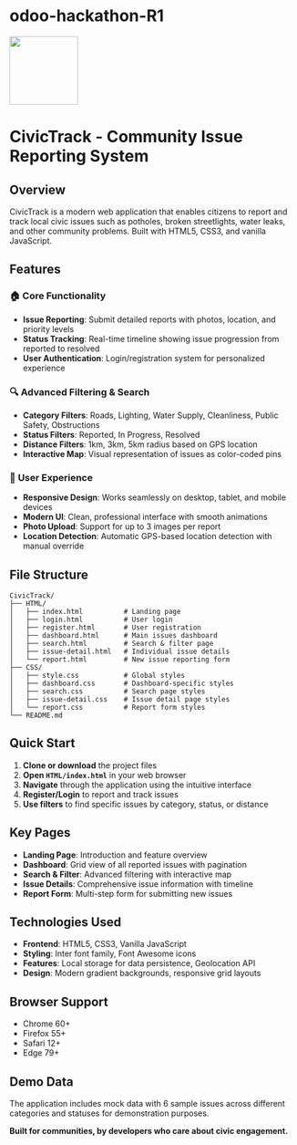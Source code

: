 # odoo-hackathon-R1
<img src="https://r2cdn.perplexity.ai/pplx-full-logo-primary-dark%402x.png" class="logo" width="120"/>

# CivicTrack - Community Issue Reporting System

## Overview

CivicTrack is a modern web application that enables citizens to report and track local civic issues such as potholes, broken streetlights, water leaks, and other community problems. Built with HTML5, CSS3, and vanilla JavaScript.

## Features

### 🏠 **Core Functionality**

- **Issue Reporting**: Submit detailed reports with photos, location, and priority levels
- **Status Tracking**: Real-time timeline showing issue progression from reported to resolved
- **User Authentication**: Login/registration system for personalized experience


### 🔍 **Advanced Filtering \& Search**

- **Category Filters**: Roads, Lighting, Water Supply, Cleanliness, Public Safety, Obstructions
- **Status Filters**: Reported, In Progress, Resolved
- **Distance Filters**: 1km, 3km, 5km radius based on GPS location
- **Interactive Map**: Visual representation of issues as color-coded pins


### 📱 **User Experience**

- **Responsive Design**: Works seamlessly on desktop, tablet, and mobile devices
- **Modern UI**: Clean, professional interface with smooth animations
- **Photo Upload**: Support for up to 3 images per report
- **Location Detection**: Automatic GPS-based location detection with manual override


## File Structure

```
CivicTrack/
├── HTML/
│   ├── index.html          # Landing page
│   ├── login.html          # User login
│   ├── register.html       # User registration  
│   ├── dashboard.html      # Main issues dashboard
│   ├── search.html         # Search & filter page
│   ├── issue-detail.html   # Individual issue details
│   └── report.html         # New issue reporting form
├── CSS/
│   ├── style.css           # Global styles
│   ├── dashboard.css       # Dashboard-specific styles
│   ├── search.css          # Search page styles
│   ├── issue-detail.css    # Issue detail page styles
│   └── report.css          # Report form styles
└── README.md
```


## Quick Start

1. **Clone or download** the project files
2. **Open `HTML/index.html`** in your web browser
3. **Navigate** through the application using the intuitive interface
4. **Register/Login** to report and track issues
5. **Use filters** to find specific issues by category, status, or distance

## Key Pages

- **Landing Page**: Introduction and feature overview
- **Dashboard**: Grid view of all reported issues with pagination
- **Search \& Filter**: Advanced filtering with interactive map
- **Issue Details**: Comprehensive issue information with timeline
- **Report Form**: Multi-step form for submitting new issues


## Technologies Used

- **Frontend**: HTML5, CSS3, Vanilla JavaScript
- **Styling**: Inter font family, Font Awesome icons
- **Features**: Local storage for data persistence, Geolocation API
- **Design**: Modern gradient backgrounds, responsive grid layouts


## Browser Support

- Chrome 60+
- Firefox 55+
- Safari 12+
- Edge 79+


## Demo Data

The application includes mock data with 6 sample issues across different categories and statuses for demonstration purposes.

**Built for communities, by developers who care about civic engagement.**

